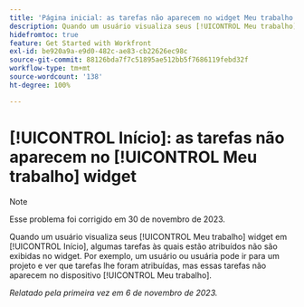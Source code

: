 ```yaml
---
title: 'Página inicial: as tarefas não aparecem no widget Meu trabalho'
description: Quando um usuário visualiza seus [!UICONTROL Meu trabalho] na Página inicial, algumas tarefas às quais estão atribuídos não são exibidas no widget. Por exemplo, um usuário ou usuária pode ir para um projeto e ver que tarefas lhe foram atribuídas, mas essas tarefas não aparecem no dispositivo [!UICONTROL Meu trabalho].
hidefromtoc: true
feature: Get Started with Workfront
exl-id: be920a9a-e9d0-482c-ae83-cb22626ec98c
source-git-commit: 88126bda7f7c51895ae512bb5f7686119febd32f
workflow-type: tm+mt
source-wordcount: '138'
ht-degree: 100%

---
```


# [!UICONTROL Início]: as tarefas não aparecem no [!UICONTROL Meu trabalho] widget

>[!NOTE]
>
>Esse problema foi corrigido em 30 de novembro de 2023.

Quando um usuário visualiza seus [!UICONTROL Meu trabalho] widget em [!UICONTROL Início], algumas tarefas às quais estão atribuídos não são exibidas no widget. Por exemplo, um usuário ou usuária pode ir para um projeto e ver que tarefas lhe foram atribuídas, mas essas tarefas não aparecem no dispositivo [!UICONTROL Meu trabalho].

_Relatado pela primeira vez em 6 de novembro de 2023._
